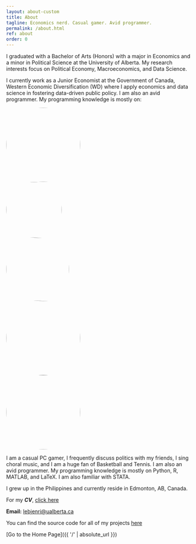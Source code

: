 ```yaml
---
layout: about-custom
title: About
tagline: Economics nerd. Casual gamer. Avid programmer.
permalink: /about.html
ref: about
order: 0
---
```

I graduated with a Bachelor of Arts (Honors) with a major in Economics and a minor in Political Science at the University of Alberta. My research interests focus on Political Economy, Macroeconomics, and Data Science. 

I currently work as a Junior Economist at the Government of Canada, Western Economic Diversification (WD) where I apply economics and data science in fostering data-driven public policy. I am also an avid programmer. My programming knowledge is mostly on:

<div class="row">
  <div class="column">
    <img src="https://github.com/lj-valencia/lj-valencia.github.io/blob/master/assets/css/Python-Logo.png" height="auto" width="200" style="border-radius:50%">
  </div>
  <div class="column">
    <img src="https://github.com/lj-valencia/lj-valencia.github.io/blob/master/assets/css/R-Logo.png" height="auto" width="150" style="border-radius:50%"></a>
  </div>
  <div class="column">
    <img src="https://github.com/lj-valencia/lj-valencia.github.io/blob/master/assets/css/Matlab-Logo.png" height="auto" width="170" style="border-radius:50%"></a>
  </div>
  <div class="column">
    <img src="https://github.com/lj-valencia/lj-valencia.github.io/blob/master/assets/css/LaTeX_logo.svg" height="auto" width="200" style="border-radius:50%"></a>
  </div>
  <div class="column">
    <img src="https://github.com/lj-valencia/lj-valencia.github.io/blob/master/assets/css/Stata-Logo.svg" height="auto" width="200" style="border-radius:50%"></a>
  </div>
</div>
 
I am a casual PC gamer, I frequently discuss politics with my friends, I sing choral music, and I am a huge fan of Basketball and Tennis. I am also an avid programmer. My programming knowledge is mostly on Python, R, MATLAB, and LaTeX. I am also familiar with STATA.

I grew up in the Philippines and currently reside in Edmonton, AB, Canada.

For my **_CV_**, [click here](LJ-Valencia-CV.pdf)

**Email:** [lebjenri@ualberta.ca](mailto:lebjenri@ualberta.ca)

You can find the source code for all of my projects [here](https://github.com/lj-valencia)

[Go to the Home Page]({{ '/' | absolute_url }})
